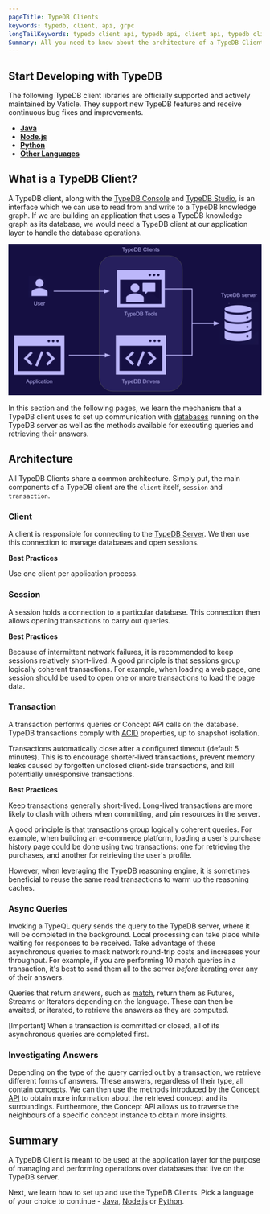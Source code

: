 ```yaml
---
pageTitle: TypeDB Clients
keywords: typedb, client, api, grpc
longTailKeywords: typedb client api, typedb api, client api, typedb client architecture, typedb session, typedb transaction
Summary: All you need to know about the architecture of a TypeDB Client.
---
```


## Start Developing with TypeDB

The following TypeDB client libraries are officially supported and actively maintained by Vaticle. They support new
TypeDB features and receive continuous bug fixes and improvements.

- [**Java**](../02-clients/java/01-java-overview.md)
- [**Node.js**](../02-clients/node-js/01-node-js-overview.md)
- [**Python**](../02-clients/python/01-python-overview.md)
- [**Other Languages**](../02-clients/06-other-languages.md)

## What is a TypeDB Client?
A TypeDB client, along with the [TypeDB Console](../02-console/01-console.md) and [TypeDB Studio](../07-studio/00-overview.md), 
is an interface which we can use to read from and write to a TypeDB knowledge graph. If we are building an application 
that uses a TypeDB knowledge graph as its database, we would need a TypeDB client at our application layer to handle the 
database operations.

![Structure of a TypeDB Client Application](../images/client-api/client-server-comms.png)

In this section and the following pages, we learn the mechanism that a TypeDB client uses to set up communication with [databases](../06-management/01-database.md) running on the TypeDB server as well as the methods available for executing queries and retrieving their answers.

## Architecture
All TypeDB Clients share a common architecture. Simply put, the main components of a TypeDB client are the `client` 
itself, `session` and `transaction`.

### Client
A client is responsible for connecting to the [TypeDB Server](/docs/typedb/install-and-run#start-the-typedb-server). We then use this connection to manage databases and open sessions. 

**Best Practices**

Use one client per application process.

### Session
A session holds a connection to a particular database. This connection then allows opening transactions to carry out queries. 

**Best Practices**

Because of intermittent network failures, it is recommended to keep sessions relatively short-lived. 
A good principle is that sessions group logically coherent transactions. For example, when loading a web page, one session should be used to open one or more transactions to load the page data.

### Transaction
A transaction performs queries or Concept API calls on the database. TypeDB transactions comply with [ACID](../06-management/02-acid.md) properties, up to snapshot isolation. 

Transactions automatically close after a configured timeout (default 5 minutes). This is to encourage shorter-lived transactions,
prevent memory leaks caused by forgotten unclosed client-side transactions, and kill potentially unresponsive transactions.

**Best Practices**

Keep transactions generally short-lived. Long-lived transactions are more likely to clash with others when committing, and pin resources in the server.

A good principle is that transactions group logically coherent queries. For example, when building an e-commerce platform, loading a user's purchase history page could be done using two transactions: one for retrieving the purchases, and another for retrieving the user's profile.

However, when leveraging the TypeDB reasoning engine, it is sometimes beneficial to reuse the same read transactions to warm up the reasoning caches.

### Async Queries
Invoking a TypeQL query sends the query to the TypeDB server, where it will be completed in the background. Local processing can take place while waiting for responses to be received. Take advantage of these asynchronous queries to mask network round-trip costs and increases your throughput. For example, if you are performing 10 match queries in a transaction, it's best to send them all to the server _before_ iterating over any of their answers.

Queries that return answers, such as [match](../11-query/01-match-clause.md), return them as Futures, Streams or Iterators depending on the language. These can then be awaited, or iterated, to retrieve the answers as they are computed.

<div class="note">
[Important]
When a transaction is committed or closed, all of its asynchronous queries are completed first.
</div>

### Investigating Answers
Depending on the type of the query carried out by a transaction, we retrieve different forms of answers. These answers, regardless of their type, all contain concepts. We can then use the methods introduced by the [Concept API](../04-concept-api/00-overview.md) to obtain more information about the retrieved concept and its surroundings. Furthermore, the Concept API allows us to traverse the neighbours of a specific concept instance to obtain more insights.

## Summary
A TypeDB Client is meant to be used at the application layer for the purpose of managing and performing operations over databases that live on the TypeDB server.

Next, we learn how to set up and use the TypeDB Clients. Pick a language of your choice to continue - [Java](../02-clients/java/01-java-overview.md), [Node.js](../02-clients/node-js/01-node-js-overview.md) or [Python](../02-clients/python/01-python-overview.md).
